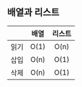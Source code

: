 ## 배열과 리스트

|    |  배열  |  리스트 |
|:-----:|:-----:|:-----:|
| 읽기 | O(1) | O(n) |
| 삽입 | O(n) | O(1) |
| 삭제 | O(n) | O(1) |
